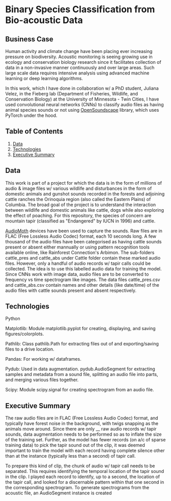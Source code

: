 # Binary Species Classification from Bio-acoustic Data


## Business Case

Human activity and climate change have been placing ever increasing pressure on biodiversity. Acoustic monitoring is seeing growing use in ecology and conservation biology research since it facilitates collection of data in a non-invasive manner continuously and over large areas. Such large scale data requires intensive analysis using advanced machine learning or deep learning algorithms.

In this work, which I have done in collaboration w/ a PhD student, Juliana Velez, in the Fieberg lab (Department of Fisheries, Wildlife, and Conservation Biology) at the University of Minnesota - Twin Cities, I have used convolutional neural networks (CNNs) to classify audio files as having animal species sounds or not using [OpenSoundscape](https://github.com/kitzeslab/opensoundscape) library, which uses PyTorch under the hood.


## Table of Contents

1. [ Data ](#data)
2. [ Technologies ](#tex)
3. [ Executive Summary ](#exsum)


<a name="data"></a>
## Data

This work is part of a project for which the data is in the form of millions of audio & image files w/ various wildlife and disturbances in the form of domestic animals and gunshot sounds recorded in the forests and adjoining cattle ranches the Orinoquia region (also called the Eastern Plains) of Columbia. The broad goal of the project is to understand the interaction between wildlife and domestic animals like cattle, dogs while also exploring the effect of poaching. For this repository, the species of concern are mountain tapir (classified as "Endangered" by IUCN in 1996) and cattle.

[AudioMoth](https://www.openacousticdevices.info/audiomoth) devices have been used to capture the sounds. Raw files are in FLAC (Free Lossless Audio Codec) format, each 10 seconds long. A few thousand of the audio files have been categorised as having cattle sounds present or absent either mannually or using pattern recognition tools available online, like Rainforest Connection's Arbimon. The sub-folders cattle_pres and cattle_abs under Cattle folder contain these marked audio files. However, only a handful of audio records w/ tapir calls could be collected. The idea is to use this labelled audio data for training the model. Since CNNs work with image data, audio files are to be converted to frequency vs time spectrogram like images. The data files cattle_pres.csv and cattle_abs.csv contain names and other details (like date/time) of the audio files with cattle sounds present and absent respectively.

<a name="tex"></a>
## Technologies

Python

Matplotlib: Module matplotlib.pyplot for creating, displaying, and saving figures/colorplots.

Pathlib: Class pathlib.Path for extracting files out of and exporting/saving files to a drive location.

Pandas: For working w/ dataframes.

Pydub: Used in data augmentation. pydub.AudioSegment for extracting samples and metadata from a sound file, splitting an audio file into parts, and merging various files together.

Scipy: Module scipy.signal for creating spectrogram from an audio file.



<a name="exsum"></a>
## Executive Summary

The raw audio files are in FLAC (Free Lossless Audio Codec) format, and typically have forest noise in the background, with twigs snapping as the animals move around. Since there are only __ raw audio records w/ tapir sounds, data augmentation needs to be performed so as to inflate the size of the training set. Further, as the model has fewer records (on a/c of sparse training data) to pick the tapir sound out of the clip, it was deemed important to train the model with each record having complete silence other than at the instance (typically less than a second) of tapir call. 

To prepare this kind of clip, the chunk of audio w/ tapir call needs to be separated. This requires identifying the temporal location of the tapir sound in the clip. I played each record to identify, up to a second, the location of the tapir call, and looked for a discernable pattern within that one second in the corresponding spectrogram. To generate spectrograms from the acoustic file, an AudioSegment instance is created 
